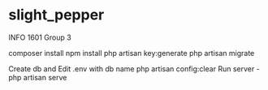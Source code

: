 # slight_pepper
 INFO 1601 Group 3
 
 composer install
 npm install
 php artisan key:generate
 php artisan migrate
 
 Create db and Edit .env with db name
 php artisan config:clear
 Run server - php artisan serve
 
